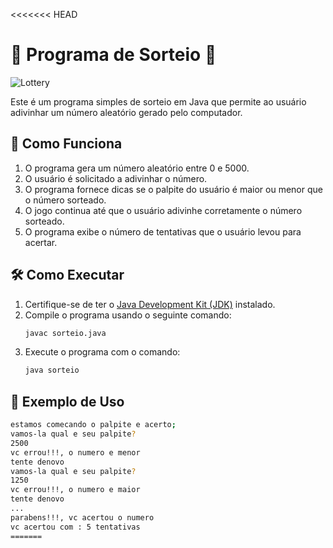 <<<<<<< HEAD
# 🎉 Programa de Sorteio 🎉

![Lottery](https://media.giphy.com/media/3o7aD2saalBwwftBIY/giphy.gif)

Este é um programa simples de sorteio em Java que permite ao usuário adivinhar um número aleatório gerado pelo computador.

## 🚀 Como Funciona

1. O programa gera um número aleatório entre 0 e 5000.
2. O usuário é solicitado a adivinhar o número.
3. O programa fornece dicas se o palpite do usuário é maior ou menor que o número sorteado.
4. O jogo continua até que o usuário adivinhe corretamente o número sorteado.
5. O programa exibe o número de tentativas que o usuário levou para acertar.

## 🛠️ Como Executar

1. Certifique-se de ter o [Java Development Kit (JDK)](https://www.oracle.com/java/technologies/javase-jdk11-downloads.html) instalado.
2. Compile o programa usando o seguinte comando:
    ```sh
    javac sorteio.java
    ```
3. Execute o programa com o comando:
    ```sh
    java sorteio
    ```

## 📸 Exemplo de Uso

```sh
estamos comecando o palpite e acerto;
vamos-la qual e seu palpite?
2500
vc errou!!!, o numero e menor
tente denovo
vamos-la qual e seu palpite?
1250
vc errou!!!, o numero e maior
tente denovo
...
parabens!!!, vc acertou o numero
vc acertou com : 5 tentativas
=======
